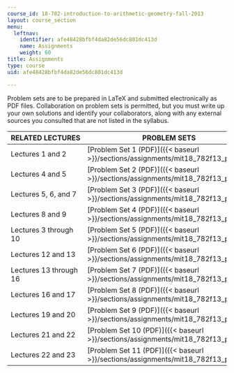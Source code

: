 ```yaml
---
course_id: 18-782-introduction-to-arithmetic-geometry-fall-2013
layout: course_section
menu:
  leftnav:
    identifier: afe48428bfbf4da82de56dc801dc413d
    name: Assignments
    weight: 60
title: Assignments
type: course
uid: afe48428bfbf4da82de56dc801dc413d

---
```


Problem sets are to be prepared in LaTeX and submitted electronically as PDF files. Collaboration on problem sets is permitted, but you must write up your own solutions and identify your collaborators, along with any external sources you consulted that are not listed in the syllabus.

| RELATED LECTURES | PROBLEM SETS | DUE IN |
| --- | --- | --- |
| Lectures 1 and 2 | [Problem Set 1 (PDF)]({{< baseurl >}}/sections/assignments/mit18_782f13_pset1) | Lecture 4 |
| Lectures 4 and 5 | [Problem Set 2 (PDF)]({{< baseurl >}}/sections/assignments/mit18_782f13_pset2) | Lecture 6 |
| Lectures 5, 6, and 7 | [Problem Set 3 (PDF)]({{< baseurl >}}/sections/assignments/mit18_782f13_pset3) | Lecture 8 |
| Lectures 8 and 9 | [Problem Set 4 (PDF)]({{< baseurl >}}/sections/assignments/mit18_782f13_pset4) | Lecture 10 |
| Lectures 3 through 10 | [Problem Set 5 (PDF)]({{< baseurl >}}/sections/assignments/mit18_782f13_pset5) | Lecture 13 |
| Lectures 12 and 13 | [Problem Set 6 (PDF)]({{< baseurl >}}/sections/assignments/mit18_782f13_pset6) | Lecture 15 |
| Lectures 13 through 16 | [Problem Set 7 (PDF)]({{< baseurl >}}/sections/assignments/mit18_782f13_pset7) | Lecture 17 |
| Lectures 16 and 17 | [Problem Set 8 (PDF)]({{< baseurl >}}/sections/assignments/mit18_782f13_pset8) | Lecture 19 |
| Lectures 19 and 20 | [Problem Set 9 (PDF)]({{< baseurl >}}/sections/assignments/mit18_782f13_pset9) | Lecture 20 |
| Lectures 21 and 22 | [Problem Set 10 (PDF)]({{< baseurl >}}/sections/assignments/mit18_782f13_pset10) | Lecture 22 |
| Lectures 22 and 23 | [Problem Set 11 (PDF)]({{< baseurl >}}/sections/assignments/mit18_782f13_pset11) | Lecture 24